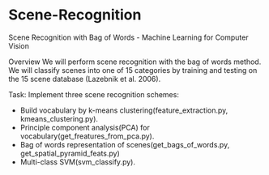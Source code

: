 # Scene-Recognition
Scene Recognition with Bag of Words - Machine Learning for Computer Vision


Overview
We will perform scene recognition with the bag of words method. We will classify scenes into one of 15 categories by training and testing on the 15 scene database (Lazebnik et al. 2006).

Task: Implement three scene recognition schemes:

 - Build vocabulary by k-means clustering(feature_extraction.py, kmeans_clustering.py).
 - Principle component analysis(PCA) for vocabulary(get_freatures_from_pca.py).
 - Bag of words representation of scenes(get_bags_of_words.py, get_spatial_pyramid_feats.py)
 - Multi-class SVM(svm_classify.py).
